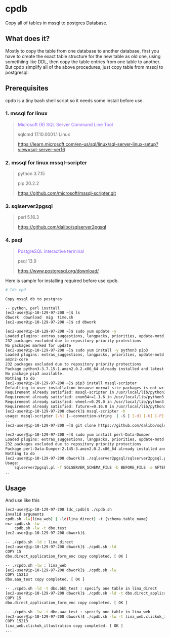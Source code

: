 # cpdb
Copy all of tables in mssql to postgres Database.

## What does it?
Mostly to copy the table from one database to another database, first you have to create the exact table structure for the new table as old one, using somethiing like DDL, then copy the table entries from one table to another.
But cpdb simplify all of the above procedures, just copy table from mssql to postgresql.

## Prerequisites
cpdb is a tiny bash shell script so it needs some install before use.

### 1. mssql for linux
> <span style='color: #9061ff'> Microsoft (R) SQL Server Command Line Tool</spqn>
>
> sqlcmd 17.10.0001.1 Linux
>
> https://learn.microsoft.com/en-us/sql/linux/sql-server-linux-setup?view=sql-server-ver16
>
### 2. mssql for linux mssql-scripter
>
> python 3.7.15
>
> pip 20.2.2
>
> https://github.com/microsoft/mssql-scripter.git

### 3. sqlserver2pgsql
>
> perl 5.16.3
>
> https://github.com/dalibo/sqlserver2pgsql

### 4. psql
> <span style='color: #9061ff'> PostgreSQL interactive terminal </span>
> 
> psql 13.9
>
> https://www.postgresql.org/download/

Here is sample for installing required before use cpdb.

```bash
# ldc_cpd

Copy mssql db to postgres

-- python, perl insttall
[ec2-user@ip-10-129-97-208 ~]$ ls
dbwork  download  mig  time.sh
[ec2-user@ip-10-129-97-208 ~]$ cd dbwork

[ec2-user@ip-10-129-97-208 ~]$ sudo yum update -y
Loaded plugins: extras_suggestions, langpacks, priorities, update-motd
232 packages excluded due to repository priority protections
No packages marked for update
[ec2-user@ip-10-129-97-208 ~]$ sudo yum install -y python3 pip3
Loaded plugins: extras_suggestions, langpacks, priorities, update-motd
amzn2-core                                                                                                                                                                                 | 3.7 kB  00:00:00
232 packages excluded due to repository priority protections
Package python3-3.7.15-1.amzn2.0.2.x86_64 already installed and latest version
No package pip3 available.
Nothing to do
[ec2-user@ip-10-129-97-208 ~]$ pip3 install mssql-scripter
Defaulting to user installation because normal site-packages is not writeable
Requirement already satisfied: mssql-scripter in /usr/local/lib/python3.7/site-packages (1.0.0a23)
Requirement already satisfied: enum34>=1.1.6 in /usr/local/lib/python3.7/site-packages (from mssql-scripter) (1.1.10)
Requirement already satisfied: wheel>=0.29.0 in /usr/local/lib/python3.7/site-packages (from mssql-scripter) (0.38.4)
Requirement already satisfied: future>=0.16.0 in /usr/local/lib/python3.7/site-packages (from mssql-scripter) (0.18.2)
[ec2-user@ip-10-129-97-208 dbwork]$ mssql-scripter -h
usage: mssql-scripter [-h] [--connection-string  | -S ] [-d] [-U] [-P] [-f]
..
[ec2-user@ip-10-129-97-208 ~]$ git clone https://github.com/dalibo/sqlserver2pgsql.git
..
[ec2-user@ip-10-129-97-208 ~]$ sudo yum install perl-Data-Dumper
Loaded plugins: extras_suggestions, langpacks, priorities, update-motd
232 packages excluded due to repository priority protections
Package perl-Data-Dumper-2.145-3.amzn2.0.2.x86_64 already installed and latest version
Nothing to do
[ec2-user@ip-10-129-97-208 dbwork]$ ./sqlserver2pgsql/sqlserver2pgsql.pl -h
Usage:
    sqlserver2pgsql.pl -f SQLSERVER_SCHEMA_FILE -b BEFORE_FILE -a AFTER_FILE -u UNSURE_FILE ... OPTIONS
..
```
## Usage
And use like this
```bash
[ec2-user@ip-10-129-97-208 ldc_cpdb]$ ./cpdb.sh
Invalid arguments
cpdb.sh -lw(lina_web) | -ld(lina_direct) -t {schema.table_name}
ex> cpdb.sh -lw
    cpdb.sh -lw -t dbo.test
[ec2-user@ip-10-129-97-208 dbwork]$

-- ./cpdb.sh -ld : lina_direct
[ec2-user@ip-10-129-97-208 dbwork]$ ./cpdb.sh -ld
COPY 15
dbo.direct_application_form_enc copy completed. [ OK ]

-- ./cpdb.sh -lw : lina_web
[ec2-user@ip-10-129-97-208 dbwork]$ ./cpdb.sh -lw
COPY 15213
dbo.aaa_test copy completed. [ OK ]

-- ./cpdb.sh -ld -t dbo.bbb_test : specify one table in lina_direct
[ec2-user@ip-10-129-97-208 dbwork]$ ./cpdb.sh -ld -t dbo.direct_application_form_enc
COPY 15
dbo.direct_application_form_enc copy completed. [ OK ]

-- ./cpdb.sh -lw -t dbo.aaa_test : specify one table in lina_web
[ec2-user@ip-10-129-97-208 dbwork]$ ./cpdb.sh -lw -t lina_web.clickok_illustration
COPY 15213
lina_web.clickok_illustration copy completed. [ OK ]
...
